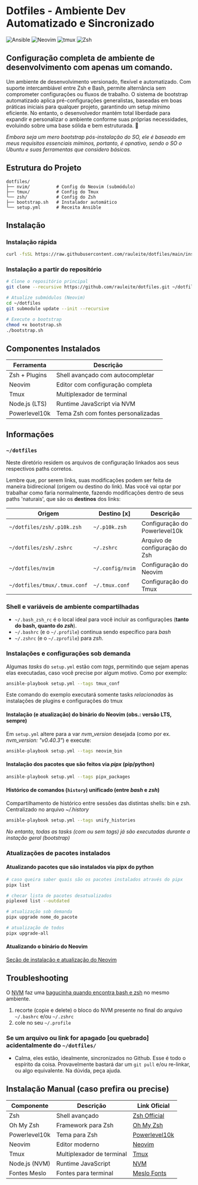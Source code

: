 # Dotfiles - Ambiente Dev Automatizado e Sincronizado

![Ansible](https://img.shields.io/badge/ansible-%231A1918.svg?style=for-the-badge&logo=ansible&logoColor=white)
![Neovim](https://img.shields.io/badge/NeoVim-%2357A143.svg?style=for-the-badge&logo=neovim&logoColor=white)
![tmux](https://img.shields.io/badge/tmux-1BB91F?style=for-the-badge&logo=tmux&logoColor=white)
![Zsh](https://img.shields.io/badge/zsh-%2320232a.svg?style=for-the-badge&logo=gnu-bash&logoColor=white)

## Configuração completa de ambiente de desenvolvimento com apenas um comando.

Um ambiente de desenvolvimento versionado, flexível e automatizado. Com suporte intercambiável entre Zsh e Bash, permite alternância sem comprometer configurações ou fluxos de trabalho. O sistema de bootstrap automatizado aplica pré-configurações generalistas, baseadas em boas práticas iniciais para qualquer projeto, garantindo um setup mínimo eficiente. No entanto, o desenvolvedor mantém total liberdade para expandir e personalizar o ambiente conforme suas próprias necessidades, evoluindo sobre uma base sólida e bem estruturada. 🚀

*Embora seja um mero bootstrap pós-instalação do SO, ele é baseado em meus requisitos essenciais míminos, portanto, é opnativo, sendo o SO o Ubuntu e suas ferramentas que considero básicas.*

## Estrutura do Projeto

```structure
dotfiles/
├── nvim/          # Config do Neovim (submódulo)
├── tmux/          # Config do Tmux
└── zsh/           # Config do Zsh
├── bootstrap.sh   # Instalador automático
└── setup.yml      # Receita Ansible
```

## Instalação

### Instalação rápida

```bash
curl -fsSL https://raw.githubusercontent.com/rauleite/dotfiles/main/install.sh | bash
```
### Instalação a partir do repositório

```bash
# Clone o repositório principal
git clone --recursive https://github.com/rauleite/dotfiles.git ~/dotfiles

# Atualize submódulos (Neovim)
cd ~/dotfiles
git submodule update --init --recursive

# Execute o bootstrap
chmod +x bootstrap.sh
./bootstrap.sh
```

## Componentes Instalados

| Ferramenta       | Descrição                          |
|------------------|------------------------------------|
| Zsh + Plugins    | Shell avançado com autocompletar   |
| Neovim           | Editor com configuração completa   |
| Tmux             | Multiplexador de terminal          |
| Node.js (LTS)    | Runtime JavaScript via NVM         |
| Powerlevel10k    | Tema Zsh com fontes personalizadas |

## Informações

### `~/dotfiles`

Neste diretório residem os arquivos de configuração linkados aos seus respectivos paths corretos.

Lembre que, por serem links, suas modificações podem ser feita de maneira bidirecional (origem ou destino do link). Mas você vai optar por trabalhar como faria normalmente, fazendo modificações dentro de seus paths 'naturais', que são os **destinos** dos links:

| **Origem**                       | **Destino \[x\]**               | **Descrição**                  |
|----------------------------------|---------------------------|--------------------------------|
| `~/dotfiles/zsh/.p10k.zsh`       | `~/.p10k.zsh`             | Configuração do Powerlevel10k  |
| `~/dotfiles/zsh/.zshrc`          | `~/.zshrc`                | Arquivo de configuração do Zsh |
| `~/dotfiles/nvim`                | `~/.config/nvim`          | Configuração do Neovim         |
| `~/dotfiles/tmux/.tmux.conf`     | `~/.tmux.conf`            | Configuração do Tmux           |

### Shell e variáveis de ambiente compartilhadas

- `~/.bash_zsh_rc` é o local ideal para você incluir as configurações (**tanto do bash, quanto do *zsh***).
- `~/.bashrc` (e o `~/.profile`) continua sendo específico para *bash*
- `~/.zshrc` (e o `~/.zprofile`) para *zsh*.

### Instalações e configurações sob demanda

Algumas *tasks* do `setup.yml` estão com *tags*, permitindo que sejam apenas elas executadas, caso você precise por algum motivo. Como por exemplo:

```bash
ansible-playbook setup.yml --tags tmux_conf
```
Este comando do exemplo executará somente tasks *relacionadas* às instalações de plugins e configurações do tmux

<a name="instalacao-neovim"></a>

#### Instalação (e atualização) do binário do Neovim (obs.: versão LTS, sempre)

Em `setup.yml` altere para a var *nvm_version* desejada (como por ex. *nvm_version: "v0.40.3"*) e execute:

```bash
ansible-playbook setup.yml --tags neovim_bin
```

#### Instalação dos pacotes que são feitos via *pipx* (pip/python)

```bash
ansible-playbook setup.yml --tags pipx_packages
```
#### Histórico de comandos (`history`) unificado (entre *bash* e *zsh*)

Compartilhamento de histórico entre sessões das distintas shells: bin e zsh. Centralizado no arquivo *~/.history*

```bash
ansible-playbook setup.yml --tags unify_histories
```

*No entanto, todas as tasks (com ou sem *tags*) já são executadas durante a instação geral (bootstrap)*

### Atualizações de pacotes instalados

#### Atualizando pacotes que são instalados via pipx do python

``` bash
# caso queira saber quais são os pacotes instalados através do pipx
pipx list

# checar lista de pacotes desatualizados
piplexed list --outdated

# atualização sob demanda
pipx upgrade nome_do_pacote

# atualização de todos
pipx upgrade-all
```

#### Atualizando o binário do Neovim 

[Seção de instalação e atualização do Neovim](#instalacao-neovim)

## Troubleshooting

O [NVM](https://github.com/nvm-sh/nvm?tab=readme-ov-file#manual-install) faz uma [bagucinha quando encontra bash e zsh](https://github.com/nvm-sh/nvm?tab=readme-ov-file#troubleshooting-on-macos) no mesmo ambiente.

1. recorte (copie e delete) o bloco do NVM presente no final do arquivo `~/.bashrc` e/ou `~/.zshrc`
2. cole no seu `~/.profile`

### Se um arquivo ou link for apagado [ou quebrado] acidentalmente do `~/dotfiles/`

- Calma, eles estão, idealmente, sincronizados no Github. Esse é todo o espírito da coisa. Provavelmente bastará dar um `git pull` e/ou re-linkar, ou algo equivalente. Na dúvida, peça ajuda.

## Instalação Manual (caso prefira ou precise)

| Componente       | Descrição                          | Link Oficial |
|------------------|------------------------------------|--------------|
| Zsh              | Shell avançado                     | [Zsh Official](https://www.zsh.org) |
| Oh My Zsh        | Framework para Zsh                 | [Oh My Zsh](https://ohmyz.sh) |
| Powerlevel10k    | Tema para Zsh                      | [Powerlevel10k](https://github.com/romkatv/powerlevel10k) |
| Neovim           | Editor moderno                     | [Neovim](https://neovim.io) |
| Tmux             | Multiplexador de terminal          | [Tmux](https://github.com/tmux/tmux) |
| Node.js (NVM)    | Runtime JavaScript                 | [NVM](https://github.com/nvm-sh/nvm) |
| Fontes Meslo     | Fontes para terminal               | [Meslo Fonts](https://github.com/romkatv/powerlevel10k#fonts) |

